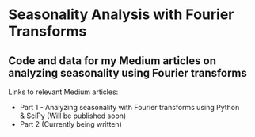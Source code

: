 # Seasonality Analysis with Fourier Transforms
## Code and data for my Medium articles on analyzing seasonality using Fourier transforms

Links to relevant Medium articles:
- Part 1 - Analyzing seasonality with Fourier transforms using Python & SciPy (Will be published soon)
- Part 2 (Currently being written)
